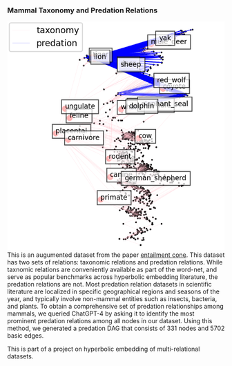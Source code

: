 ### Mammal Taxonomy and Predation Relations
![2D Visualization](./disco.png)
This is an augumented dataset from the paper [entailment cone](https://github.com/dalab/hyperbolic_cones/tree/master/data/maxn).
This dataset has two sets of relations: taxonomic relations and predation relations. While taxnomic relations are conveniently
available as part of the word-net, and serve as popular benchmarks across hyperbolic embedding literature,
the predation relations are not. Most predation relation datasets in scientific literature are localized in
specific geographical regions and seasons of the year, and typically involve non-mammal entities such as
insects, bacteria, and plants. To obtain a comprehensive set of predation relationships among mammals,
we queried ChatGPT-4 by asking it to identify the most prominent predation relations among all nodes in
our dataset. Using this method, we generated a predation DAG that consists of 331 nodes and 5702 basic edges. 

This is part of a project on hyperbolic embedding of multi-relational datasets.
